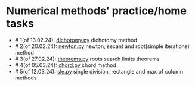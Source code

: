 # Numerical methods' practice/home tasks
- \# 1(of 13.02.24): [dichotomy.py](https://github.com/GaganovAlexander/numerical_methods/blob/main/dichotomy.py) dichotomy method
- \# 2(of 20.02.24): [newton.py](https://github.com/GaganovAlexander/numerical_methods/blob/main/newton.py) newton, secant and root(simple iterations) method
- \# 3(of 27.02.24): [theorems.py](https://github.com/GaganovAlexander/numerical_methods/blob/main/dichotomy.py) roots search limits theorems 
- \# 4(of 05.03.24): [chord.py](https://github.com/GaganovAlexander/numerical_methods/blob/main/chord.py) chord method
- \# 5(of 12.03.24): [sle.py](https://github.com/GaganovAlexander/numerical_methods/blob/main/sle.py) single division, rectangle and max of column methods

